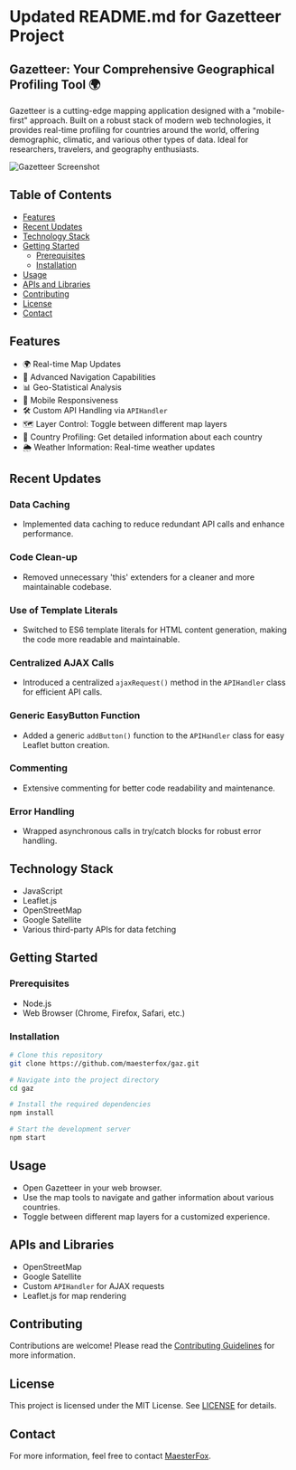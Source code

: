 
# Updated README.md for Gazetteer Project

## Gazetteer: Your Comprehensive Geographical Profiling Tool 🌍

Gazetteer is a cutting-edge mapping application designed with a "mobile-first" approach. Built on a robust stack of modern web technologies, it provides real-time profiling for countries around the world, offering demographic, climatic, and various other types of data. Ideal for researchers, travelers, and geography enthusiasts.

![Gazetteer Screenshot](URL_TO_SCREENSHOT)

## Table of Contents

- [Features](#features)
- [Recent Updates](#recent-updates)
- [Technology Stack](#technology-stack)
- [Getting Started](#getting-started)
  - [Prerequisites](#prerequisites)
  - [Installation](#installation)
- [Usage](#usage)
- [APIs and Libraries](#apis-and-libraries)
- [Contributing](#contributing)
- [License](#license)
- [Contact](#contact)

## Features

- 🌍 Real-time Map Updates
- 🧭 Advanced Navigation Capabilities
- 📊 Geo-Statistical Analysis
- 📱 Mobile Responsiveness
- 🛠️ Custom API Handling via `APIHandler`
- 🗺️ Layer Control: Toggle between different map layers
- 📑 Country Profiling: Get detailed information about each country
- 🌦️ Weather Information: Real-time weather updates

## Recent Updates

### Data Caching

- Implemented data caching to reduce redundant API calls and enhance performance.

### Code Clean-up

- Removed unnecessary 'this' extenders for a cleaner and more maintainable codebase.

### Use of Template Literals

- Switched to ES6 template literals for HTML content generation, making the code more readable and maintainable.

### Centralized AJAX Calls

- Introduced a centralized `ajaxRequest()` method in the `APIHandler` class for efficient API calls.

### Generic EasyButton Function

- Added a generic `addButton()` function to the `APIHandler` class for easy Leaflet button creation.

### Commenting

- Extensive commenting for better code readability and maintenance.

### Error Handling

- Wrapped asynchronous calls in try/catch blocks for robust error handling.

## Technology Stack

- JavaScript
- Leaflet.js
- OpenStreetMap
- Google Satellite
- Various third-party APIs for data fetching

## Getting Started

### Prerequisites

- Node.js
- Web Browser (Chrome, Firefox, Safari, etc.)

### Installation

```bash
# Clone this repository
git clone https://github.com/maesterfox/gaz.git

# Navigate into the project directory
cd gaz

# Install the required dependencies
npm install

# Start the development server
npm start
```

## Usage

- Open Gazetteer in your web browser.
- Use the map tools to navigate and gather information about various countries.
- Toggle between different map layers for a customized experience.

## APIs and Libraries

- OpenStreetMap
- Google Satellite
- Custom `APIHandler` for AJAX requests
- Leaflet.js for map rendering

## Contributing

Contributions are welcome! Please read the [Contributing Guidelines](CONTRIBUTING.md) for more information.

## License

This project is licensed under the MIT License. See [LICENSE](LICENSE) for details.

## Contact

For more information, feel free to contact [MaesterFox](mailto:maesterfox@example.com).
